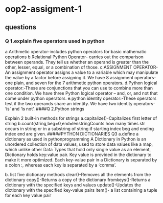 # oop2-assigment-1
## questions
### Q 1.explain five operators used in python
a.Arithmetic operator-includes python operators for basic mathematic operations
b.Relational Python Operator- carries out the comparison between operands. They tell us whether an operand is greater than the other, lesser, equal, or a combination of those.
c.ASSIGNMENT OPERATOR-An assignment operator assigns a value to a variable which may manipulate the value by a factor before assigning it. We have 8 assignment operators- one plain, and seven for the 7 arithmetic python operators.
d.Python logical operator:-These are conjunctions that you can use to combine more than one condition. We have three Python logical operator – and, or, and not that come under python operators.
e.python identity operator:-These operators test if the two operands share an identity. We have two identity operators- ‘is’ and ‘is not’.
####Q 2.Python strings


Explain 2 built-in methods for strings
a.capitalize()-Capitalizes first letter of string
b.count(string,beg=0,end=lenstringCounts how many times str occurs in string or in a substring of string if starting index beg and ending index end are given.
#####PYTHON DICTIONARIES
Q3 a.define a dictionary as used in pythonprogramming
 A Dictionary in Python is an unordered collection of data values, used to store data values like a map, which unlike other Data Types that hold only single value as an element, Dictionary holds key:value pair. Key value is provided in the dictionary to make it more optimized. Each key-value pair in a Dictionary is separated by a colon :, whereas each key is separated by a ‘comma’.

b. list five dictionary methods
 clear()-Removes all the elements from the dictionary
 copy()-Returns a copy of the dictionary
 fromkeys()-Returns a dictionary with the specified keys and values
 update()-Updates the dictionary with the specified key-value pairs
 item()- a list containing a tuple for each key value pair





